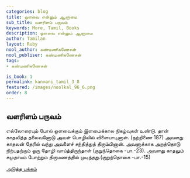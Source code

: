 ```yaml
---
categories: blog
title: ஒளவை என்னும் ஆளுமை
sub_title: வளரிளம் பருவம்
keywords: More, Tamil, Books
description: ஒளவை என்னும் ஆளுமை
author: Tamilan
layout: Ruby
nool_author: கண்மணிகணேசன்
nool_publiser: கண்மணிகணேசன்
tags:
- கண்மணிகணேசன்

is_book: 1
permalink: kanmani_tamil_3_8
featured: /images/noolkal_96_6.png
order: 8
---
```



## வளரிளம் பருவம்

எல்லோரையும் போல் ஒளவைக்கும் இளமைக்கால நிகழ்வுகள் உண்டு. தான் காதலித்த தலைவனோடு அவள் பொழிலில் விளையாடினாள். (நற்றிணை 187) அவளது காதலன் தேரில் வந்து அவளைச் சந்தித்துத் திரும்பினான். அவளுக்காக அறத்தொடு நிற்பதற்கும் ஒரு தோழி வாய்த்திருந்தாள் (குறுந்தொகை -பா.-23). அவளது காதலும் சமுதாயம் போற்றும் திருமணத்தில் முடிந்தது.(குறுந்தொகை -பா.-15)

[அடுத்த பக்கம்](kanmani_tamil_3_9)